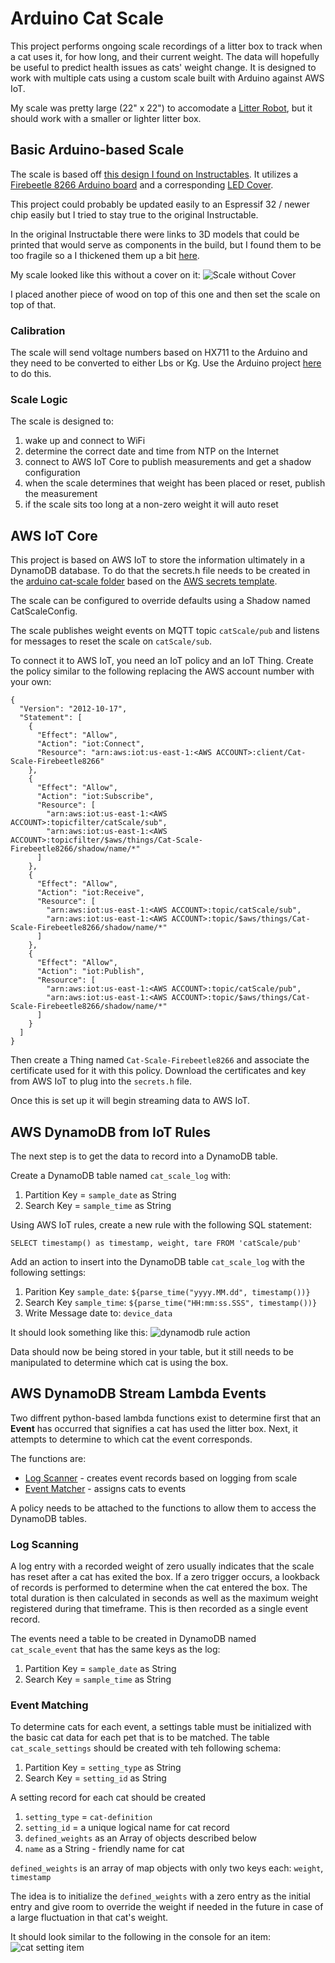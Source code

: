 # Arduino Cat Scale

This project performs ongoing scale recordings of a litter box to track when a cat uses it, for how long, and their current weight. The data will hopefully be useful to predict health issues as cats' weight change.  It is designed to work with multiple cats using a custom scale built with Arduino against AWS IoT.

My scale was pretty large (22" x 22") to accomodate a [Litter Robot](https://www.litter-robot.com/), but it should work with a smaller or lighter litter box.


## Basic Arduino-based Scale

The scale is based off [this design I found on Instructables](https://www.instructables.com/Wi-Fi-Smart-Scale-with-ESP8266-Arduino-IDE-Adafrui/).  It utilizes a [Firebeetle 8266 Arduino board](https://www.dfrobot.com/product-1634.html) and a corresponding [LED Cover](https://wiki.dfrobot.com/FireBeetle_Covers-24%C3%978_LED_Matrix).

This project could probably be updated easily to an Espressif 32 / newer chip easily but I tried to stay true to the original Instructable.

In the original Instructable there were links to 3D models that could be printed that would serve as components in the build, but I found them to be too fragile so a I thickened them up a bit [here](3d-models).

My scale looked like this without a cover on it:
![Scale without Cover](images/scale_without_cover.jpg)

I placed another piece of wood on top of this one and then set the scale on top of that.


### Calibration

The scale will send voltage numbers based on HX711 to the Arduino and they need to be converted to either Lbs or Kg. Use the Arduino project [here](arduino/calibrate-scale/calibrate-scale.ino) to do this.  

### Scale Logic

The scale is designed to:

1. wake up and connect to WiFi
2. determine the correct date and time from NTP on the Internet
3. connect to AWS IoT Core to publish measurements and get a shadow configuration
4. when the scale determines that weight has been placed or reset, publish the measurement
5. if the scale sits too long at a non-zero weight it will auto reset

## AWS IoT Core

This project is based on AWS IoT to store the information ultimately in a DynamoDB database.  To do that the secrets.h file needs to be created in the [arduino cat-scale folder](arduino/cat-scale) based on the [AWS secrets template](arduino/secrets.h.template).

The scale can be configured to override defaults using a Shadow named CatScaleConfig.

The scale publishes weight events on MQTT topic `catScale/pub` and listens for messages to reset the scale on `catScale/sub`.

To connect it to AWS IoT, you need an IoT policy and an IoT Thing.  Create the policy similar to the following replacing the AWS account number with your own:

```
{
  "Version": "2012-10-17",
  "Statement": [
    {
      "Effect": "Allow",
      "Action": "iot:Connect",
      "Resource": "arn:aws:iot:us-east-1:<AWS ACCOUNT>:client/Cat-Scale-Firebeetle8266"
    },
    {
      "Effect": "Allow",
      "Action": "iot:Subscribe",
      "Resource": [
        "arn:aws:iot:us-east-1:<AWS ACCOUNT>:topicfilter/catScale/sub",
        "arn:aws:iot:us-east-1:<AWS ACCOUNT>:topicfilter/$aws/things/Cat-Scale-Firebeetle8266/shadow/name/*"
      ]
    },
    {
      "Effect": "Allow",
      "Action": "iot:Receive",
      "Resource": [
        "arn:aws:iot:us-east-1:<AWS ACCOUNT>:topic/catScale/sub",
        "arn:aws:iot:us-east-1:<AWS ACCOUNT>:topic/$aws/things/Cat-Scale-Firebeetle8266/shadow/name/*"
      ]
    },
    {
      "Effect": "Allow",
      "Action": "iot:Publish",
      "Resource": [
        "arn:aws:iot:us-east-1:<AWS ACCOUNT>:topic/catScale/pub",
        "arn:aws:iot:us-east-1:<AWS ACCOUNT>:topic/$aws/things/Cat-Scale-Firebeetle8266/shadow/name/*"
      ]
    }
  ]
}
```

Then create a Thing named `Cat-Scale-Firebeetle8266` and associate the certificate used for it with this policy.  Download the certificates and key from AWS IoT to plug into the `secrets.h` file.

Once this is set up it will begin streaming data to AWS IoT.  

## AWS DynamoDB from IoT Rules

The next step is to get the data to record into a DynamoDB table.  

Create a DynamoDB table named `cat_scale_log` with:

1. Partition Key = `sample_date` as String
2. Search Key = `sample_time` as String

Using AWS IoT rules, create a new rule with the following SQL statement:

`SELECT timestamp() as timestamp, weight, tare FROM 'catScale/pub'`

Add an action to insert into the DynamoDB table `cat_scale_log` with the following settings:

1. Parition Key `sample_date`: `${parse_time("yyyy.MM.dd", timestamp())}`
2. Search Key `sample_time`: `${parse_time("HH:mm:ss.SSS", timestamp())}`
3. Write Message date to: `device_data`

It should look something like this:
![dynamodb rule action](images/dynamodb_rule_action.png)


Data should now be being stored in your table, but it still needs to be manipulated to determine which cat is using the box.




## AWS DynamoDB Stream Lambda Events

Two diffrent python-based lambda functions exist to determine first that an <b>Event</b> has occurred that signifies a cat has used the litter box. Next, it attempts to determine to which cat the event corresponds.

The functions are:

* [Log Scanner](log-scanner-lambda) - creates event records based on logging from scale
* [Event Matcher](event-matcher-lambda) - assigns cats to events

A policy needs to be attached to the functions to allow them to access the DynamoDB tables.

### Log Scanning

A log entry with a recorded weight of zero usually indicates that the scale has reset after a cat has exited the box. If a zero trigger occurs, a lookback of records is performed to determine when the cat entered the box.  The total duration is then calculated in seconds as well as the maximum weight registered during that timeframe.  This is then recorded as a single event record.

The events need a table to be created in DynamoDB named `cat_scale_event` that has the same keys as the log:

1. Partition Key = `sample_date` as String
2. Search Key = `sample_time` as String

### Event Matching

To determine cats for each event, a settings table must be initialized with the basic cat data for each pet that is to be matched.  The table `cat_scale_settings` should be created with teh following schema:

1. Partition Key = `setting_type` as String
2. Search Key = `setting_id` as String

A setting record for each cat should be created

1. `setting_type` = `cat-definition`
2. `setting_id` = a unique logical name for cat record 
3. `defined_weights` as an Array of objects described below
4. `name` as a String - friendly name for cat

`defined_weights` is an array of map objects with only two keys each: `weight`, `timestamp`

The idea is to initialize the `defined_weights` with a zero entry as the initial entry and give room to override the weight if needed in the future in case of a large fluctuation in that cat's weight.

It should look similar to the following in the console for an item:
![cat setting item](images/cat-setting-item.png)